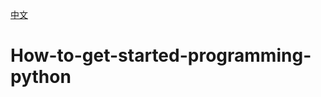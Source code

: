 [中文](https://github.com/gpchn/How-to-get-started-programming-python/README_zh.md)
# How-to-get-started-programming-python
